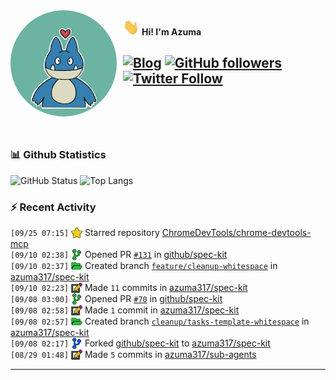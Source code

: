 <img width="170" height="170" align="left" style="float: left; margin: 0 10px 0 0; border-radius: 50%;" src="https://raw.githubusercontent.com/azuma317/azuma317/main/src/images/me.jpg">  

<img width="26" height="26" src="https://raw.githubusercontent.com/azuma317/azuma317/main/src/images/wave.gif" width="27px"> **Hi! I'm Azuma**


[![Blog](https://img.shields.io/website?color=2D2D2D&style=flat-square&up_message=AzumaBlog&url=https%3A%2F%2Fpages.azumax.work)](https://pages.azumax.work)
[![GitHub followers](https://img.shields.io/github/followers/azuma317?color=333&label=Follow&logo=github&logoColor=fff&style=flat-square)](https://github.com/azuma317?tab=followers)
[![Twitter Follow](https://img.shields.io/static/v1?message=Twitter&color=333&label=@azumax_develop&logo=twitter&logoColor=fff&style=flat-square)](https://twitter.com/azumax_develop)
<br><br><br><br>
---

### 📊 Github Statistics
![GitHub Status](https://github-readme-stats.vercel.app/api?username=azuma317&count_private=true&show_icons=true&theme=dracula)
![Top Langs](https://github-readme-stats.vercel.app/api/top-langs/?username=azuma317&hide=TeX&layout=compact&theme=dracula)

### :zap: Recent Activity

<!--START_SECTION:activity-->
`[09/25 07:15]` <a href="https://github.com/azuma317" title="⭐"><img alt="⭐" src="https://github.com/azuma317/azuma317/raw/main/src/images/icons/star.png" align="top" height="18"></a> Starred repository [ChromeDevTools/chrome-devtools-mcp](https://github.com/ChromeDevTools/chrome-devtools-mcp)<br>`[09/10 02:38]` <a href="https://github.com/azuma317" title="✅"><img alt="✅" src="https://github.com/azuma317/azuma317/raw/main/src/images/icons/pr-open.png" align="top" height="18"></a> Opened PR [`#131`](https://github.com/github/spec-kit/pull/131 'Fix formatting inconsistencies across documentation and scripts') in [github/spec-kit](https://github.com/github/spec-kit)<br>`[09/10 02:37]` <a href="https://github.com/azuma317" title="📂"><img alt="📂" src="https://github.com/azuma317/azuma317/raw/main/src/images/icons/create-branch.png" align="top" height="18"></a> Created branch [`feature/cleanup-whitespace`](https://github.com/azuma317/spec-kit/tree/feature/cleanup-whitespace) in [azuma317/spec-kit](https://github.com/azuma317/spec-kit)<br>`[09/10 02:23]` <a href="https://github.com/azuma317" title="📝"><img alt="📝" src="https://github.com/azuma317/azuma317/raw/main/src/images/icons/commit.png" align="top" height="18"></a> Made `11` commits in [azuma317/spec-kit](https://github.com/azuma317/spec-kit)<br>`[09/08 03:00]` <a href="https://github.com/azuma317" title="✅"><img alt="✅" src="https://github.com/azuma317/azuma317/raw/main/src/images/icons/pr-open.png" align="top" height="18"></a> Opened PR [`#70`](https://github.com/github/spec-kit/pull/70 'Remove trailing whitespace from tasks.md template') in [github/spec-kit](https://github.com/github/spec-kit)<br>`[09/08 02:58]` <a href="https://github.com/azuma317" title="📝"><img alt="📝" src="https://github.com/azuma317/azuma317/raw/main/src/images/icons/commit.png" align="top" height="18"></a> Made `1` commit in [azuma317/spec-kit](https://github.com/azuma317/spec-kit)<br>`[09/08 02:57]` <a href="https://github.com/azuma317" title="📂"><img alt="📂" src="https://github.com/azuma317/azuma317/raw/main/src/images/icons/create-branch.png" align="top" height="18"></a> Created branch [`cleanup/tasks-template-whitespace`](https://github.com/azuma317/spec-kit/tree/cleanup/tasks-template-whitespace) in [azuma317/spec-kit](https://github.com/azuma317/spec-kit)<br>`[09/08 02:17]` <a href="https://github.com/azuma317" title="🍴"><img alt="🍴" src="https://github.com/azuma317/azuma317/raw/main/src/images/icons/fork.png" align="top" height="18"></a> Forked [github/spec-kit](https://github.com/github/spec-kit) to [azuma317/spec-kit](https://github.com/azuma317/spec-kit)<br>`[08/29 01:48]` <a href="https://github.com/azuma317" title="📝"><img alt="📝" src="https://github.com/azuma317/azuma317/raw/main/src/images/icons/commit.png" align="top" height="18"></a> Made `5` commits in [azuma317/sub-agents](https://github.com/azuma317/sub-agents)
<!--END_SECTION:activity-->

---